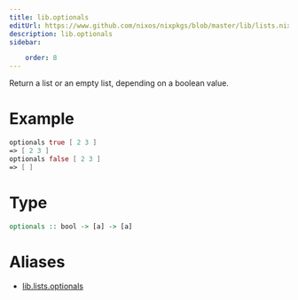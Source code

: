 ```yaml
---
title: lib.optionals
editUrl: https://www.github.com/nixos/nixpkgs/blob/master/lib/lists.nix#L464C5
description: lib.optionals
sidebar:

    order: 8
---
```


Return a list or an empty list, depending on a boolean value.

# Example

```nix
optionals true [ 2 3 ]
=> [ 2 3 ]
optionals false [ 2 3 ]
=> [ ]
```

# Type

```haskell
optionals :: bool -> [a] -> [a]
```


# Aliases

- [lib.lists.optionals](/reference/liblists.optionals)


